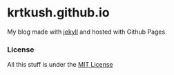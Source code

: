 # krtkush.github.io
My blog made with [jekyll](http://jekyllrb.com) and hosted with Github Pages.

### License
All this stuff is under the [MIT License](https://raw.githubusercontent.com/getmicah/getmicah.github.io/master/LICENSE)
